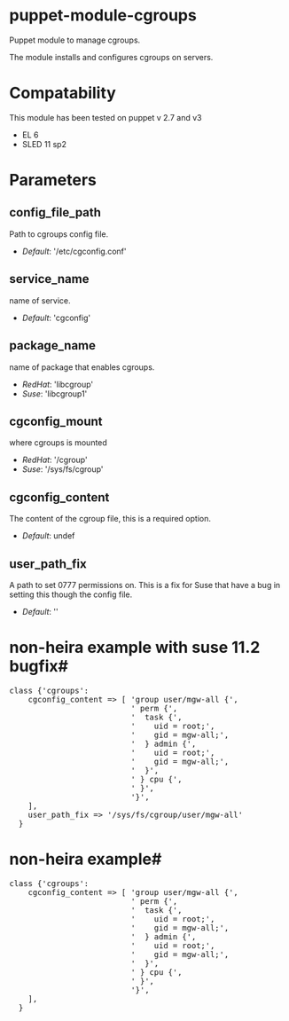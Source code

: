 puppet-module-cgroups
===

Puppet module to manage cgroups.

The module installs and configures cgroups on servers.

# Compatability #

This module has been tested on puppet v 2.7 and v3

  * EL 6
  * SLED 11 sp2

# Parameters #

config_file_path
---------
Path to cgroups config file.

- *Default*: '/etc/cgconfig.conf'

service_name
---------
name of service.

- *Default*: 'cgconfig'

package_name
---------
name of package that enables cgroups.

- *RedHat*: 'libcgroup'
- *Suse*: 'libcgroup1'

cgconfig_mount
--------
where cgroups is mounted

- *RedHat*: '/cgroup'
- *Suse*: '/sys/fs/cgroup'

cgconfig_content
--------
The content of the cgroup file, this is a required option.

- *Default*: undef

user_path_fix
--------
A path to set 0777 permissions on. This is a fix for Suse that have a bug in setting this though the config file.

- *Default*: ''

# non-heira example with suse 11.2 bugfix#

<pre>
class {'cgroups':
    cgconfig_content => [ 'group user/mgw-all {',
                          ' perm {',
                          '  task {',
                          '    uid = root;',
                          '    gid = mgw-all;',
                          '  } admin {',
                          '    uid = root;',
                          '    gid = mgw-all;',
                          '  }',
                          ' } cpu {',
                          ' }',
                          '}',
    ],
    user_path_fix => '/sys/fs/cgroup/user/mgw-all'
  }
</pre>

# non-heira example#

<pre>
class {'cgroups':
    cgconfig_content => [ 'group user/mgw-all {',
                          ' perm {',
                          '  task {',
                          '    uid = root;',
                          '    gid = mgw-all;',
                          '  } admin {',
                          '    uid = root;',
                          '    gid = mgw-all;',
                          '  }',
                          ' } cpu {',
                          ' }',
                          '}',
    ],
  }
</pre>


